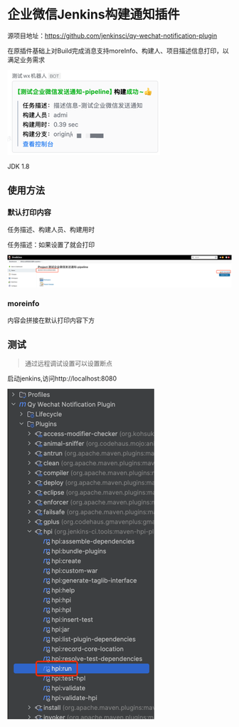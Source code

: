 # 企业微信Jenkins构建通知插件

源项目地址：https://github.com/jenkinsci/qy-wechat-notification-plugin

在原插件基础上对Build完成消息支持moreInfo、构建人、项目描述信息打印，以满足业务需求

![demo](docs/demo.png)

JDK 1.8

## 使用方法

### 默认打印内容

任务描述、构建人员、构建用时

任务描述：如果设置了就会打印

![desc](docs/desc.png)


### moreinfo

内容会拼接在默认打印内容下方


## 测试

> 通过远程调试设置可以设置断点

启动jenkins,访问http://localhost:8080

![img.png](img.png)

